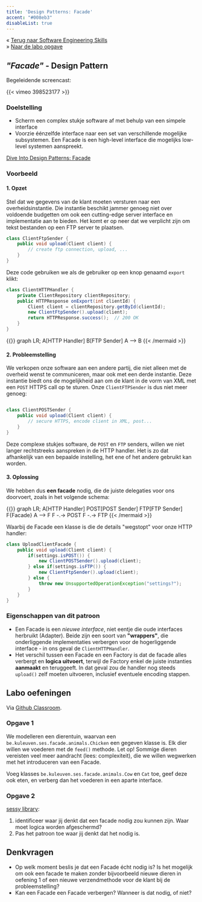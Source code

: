 ```yaml
---
title: 'Design Patterns: Facade'
accent: "#008eb3"
disableList: true
---
```


&laquo;&nbsp;[Terug naar Software Engineering Skills](/teaching/ses)<br/>
&raquo;&nbsp;[Naar de labo opgave](#oef)

## _"Facade"_ - Design Pattern

Begeleidende screencast:

{{< vimeo 398523177 >}}

### Doelstelling

* Scherm een complex stukje software af met behulp van een simpele interface
* Voorzie éénzelfde interface naar een set van verschillende mogelijke subsystemen. Een Facade is een high-level interface die mogelijks low-level systemen aanspreekt. 

[Dive Into Design Patterns: Facade](https://sourcemaking.com/design_patterns/facade)

### Voorbeeld

#### 1. Opzet

Stel dat we gegevens van de klant moeten versturen naar een overheidsinstantie. Die instantie beschikt jammer genoeg niet over voldoende budgetten om ook een cutting-edge server interface en implementatie aan te bieden. Het komt er op neer dat we verplicht zijn om tekst bestanden op een FTP server te plaatsen. 

```java
class ClientFtpSender {
    public void upload(Client client) {
        // create ftp connection, upload, ...
    }
}
```

Deze code gebruiken we als de gebruiker op een knop genaamd `export`
 klikt:

```java
class ClientHTTPHandler {
    private ClientRepository clientRepository;
    public HTTPResponse onExport(int clientId) {
        Client client = clientRepository.getById(clientId);
        new ClientFtpSender().upload(client);
        return HTTPResponse.success();  // 200 OK
    }
}
```

{{<mermaid>}}
graph LR;
    A[HTTP Handler]
    B[FTP Sender]
    A --> B
{{< /mermaid >}}

#### 2. Probleemstelling

We verkopen onze software aan een andere partij, die niet alleen met de overheid wenst te communiceren, maar ook met een derde instantie. Deze instantie biedt ons de mogelijkheid aan om de klant in de vorm van XML met een `POST` HTTPS call op te sturen. Onze `ClientFTPSender` is dus niet meer genoeg:

```java

class ClientPOSTSender {
    public void upload(Client client) {
        // secure HTTPS, encode client in XML, post...
    }
}
```

Deze complexe stukjes software, de `POST` en `FTP` senders, willen we niet langer rechtstreeks aanspreken in de HTTP handler. Het is zo dat afhankelijk van een bepaalde instelling, het ene of het andere gebruikt kan worden. 


#### 3. Oplossing

We hebben dus **een facade** nodig, die de juiste delegaties voor ons doorvoert, zoals in het volgende schema:

{{<mermaid>}}
graph LR;
    A[HTTP Handler]
    POST[POST Sender]
    FTP[FTP Sender]
    F{Facade}
    A --> F
    F -.-> POST
    F -.-> FTP
{{< /mermaid >}}


Waarbij de Facade een klasse is die de details "wegstopt" voor onze HTTP handler:

```java
class UploadClientFacade {
    public void upload(Client client) {
        if(settings.isPOST()) {
            new ClientPOSTSender().upload(client);
        } else if(settings.isFTP()) {
            new ClientFtpSender().upload(client);
        } else {
            throw new UnsupportedOperationException("settings?");
        }
    }
}
```

### Eigenschappen van dit patroon

* Een Facade is een _nieuwe interface_, niet eentje die oude interfaces herbruikt (Adapter). Beide zijn een soort van **"wrappers"**, die onderliggende implementaties verbergen voor de hogerliggende interface - in ons geval de `ClientHTTPHandler`.
* Het verschil tussen een Facade en een Factory is dat de facade alles verbergt en **logica uitvoert**, terwijl de Factory enkel de juiste instanties **aanmaakt** en teruggeeft. In dat geval zou de handler nog steeds `upload()` zelf moeten uitvoeren, inclusief eventuele encoding stappen.

## <a name="oef"></a>Labo oefeningen

Via [<i class='fa fa-github'></i> Github Classroom](/teaching/ses/github-classroom). 

### Opgave 1

We modelleren een dierentuin, waarvan een `be.kuleuven.ses.facade.animals.Chicken` een gegeven klasse is. Elk dier willen we voederen met de `feed()` methode. Let op! Sommige dieren vereisten veel meer aandracht (lees: complexiteit), die we willen wegwerken met het introduceren van een Facade. 

Voeg klasses `be.kuleuven.ses.facade.animals.Cow` en `Cat` toe, geef deze ook eten, en verberg dan het voederen in een aparte interface. 

### Opgave 2

[sessy library](/teaching/ses/sessy): 

1. identificeer waar jij denkt dat een facade nodig zou kunnen zijn. Waar moet logica worden afgeschermd? 
2. Pas het patroon toe waar jij denkt dat het nodig is. 

## Denkvragen

* Op welk moment beslis je dat een Facade écht nodig is? Is het mogelijk om ook een facade te maken zonder bijvoorbeeld nieuwe dieren in oefening 1 of een nieuwe verzendmethode voor de klant bij de probleemstelling? 
* Kan een Facade een Facade verbergen? Wanneer is dat nodig, of niet?
